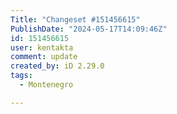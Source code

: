 ```yaml
---
Title: "Changeset #151456615"
PublishDate: "2024-05-17T14:09:46Z"
id: 151456615
user: kentakta
comment: update
created_by: iD 2.29.0
tags:
  - Montenegro

---
```

